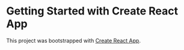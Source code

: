 # Getting Started with Create React App

This project was bootstrapped with [Create React App](https://justinergs.github.io/Portfolio-React/).

